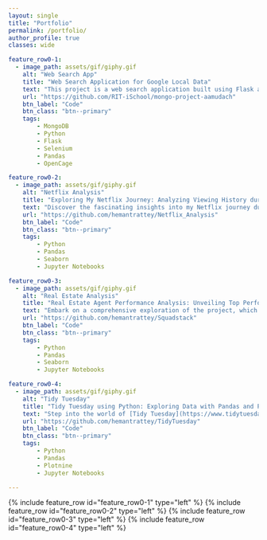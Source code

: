 ```yaml
---
layout: single
title: "Portfolio"
permalink: /portfolio/
author_profile: true
classes: wide

feature_row0-1:
  - image_path: assets/gif/giphy.gif
    alt: "Web Search App"
    title: "Web Search Application for Google Local Data"
    text: "This project is a web search application built using Flask and MongoDB that allows users to search data where the [Google Local Data](https://jiachengli1995.github.io/google/index.html) is used as the database which contains review information on Google map (ratings, text, images, etc.), business metadata (address, geographical info, descriptions, category information, price, open hours, and MISC info), and links (relative businesses) up to Sep 2021 in the United States."
    url: "https://github.com/RIT-iSchool/mongo-project-aamudach"
    btn_label: "Code"
    btn_class: "btn--primary"
    tags:
        - MongoDB
        - Python
        - Flask
        - Selenium
        - Pandas
        - OpenCage

feature_row0-2:
  - image_path: assets/gif/giphy.gif
    alt: "Netflix Analysis"
    title: "Exploring My Netflix Journey: Analyzing Viewing History during the Pandemic"
    text: "Discover the fascinating insights into my Netflix journey during the pandemic. Using Python's pandas and seaborn libraries, I meticulously analyzed my viewing history from 2020 to 2021. Uncover intriguing trends and witness how my viewing habits evolved over time. Netflix truly became a lifeline during the pandemic, and this project captures my personal experience of content consumption on this revolutionary platform."
    url: "https://github.com/hemantrattey/Netflix_Analysis"
    btn_label: "Code"
    btn_class: "btn--primary"
    tags:
        - Python
        - Pandas
        - Seaborn
        - Jupyter Notebooks

feature_row0-3:
  - image_path: assets/gif/giphy.gif
    alt: "Real Estate Analysis"
    title: "Real Estate Agent Performance Analysis: Unveiling Top Performers"
    text: "Embark on a comprehensive exploration of the project, which entails in-depth analysis, visualization, and EDA (Exploratory Data Analysis) of a real estate dataset. By leveraging the CRM platform's dataset, I meticulously wrangled the data to derive meaningful insights. Visually appealing visualizations provide a clear understanding of agent performance, allowing to develop a robust scoring criteria. Witness the power of data-driven decision-making as it helps identify the top three agents in a brokerage firm, setting new benchmarks in the real estate industry."
    url: "https://github.com/hemantrattey/Squadstack"
    btn_label: "Code"
    btn_class: "btn--primary"
    tags:
        - Python
        - Pandas
        - Seaborn
        - Jupyter Notebooks

feature_row0-4:
  - image_path: assets/gif/giphy.gif
    alt: "Tidy Tuesday"
    title: "Tidy Tuesday using Python: Exploring Data with Pandas and Plotnine"
    text: "Step into the world of [Tidy Tuesday](https://www.tidytuesday.com/), a beloved weekly project in the R community, now brought to life in Python. This repository offers a Python implementation of Tidy Tuesday, providing a wealth of diverse datasets for data analysis and visualization purposes. Inspired by [David Robinson's](https://www.youtube.com/user/safe4democracy) data screencasts, the aim to replicate the experience using Pandas for data handling and Plotnine, a Python library based on the renowned ggplot package, for captivating visualizations."
    url: "https://github.com/hemantrattey/TidyTuesday"
    btn_label: "Code"
    btn_class: "btn--primary"
    tags:
        - Python
        - Pandas
        - Plotnine
        - Jupyter Notebooks

---
```


{% include feature_row id="feature_row0-1" type="left" %}
<a name="Web Search App"></a>
{% include feature_row id="feature_row0-2" type="left" %}
<a name="Netflix Analysis"></a>
{% include feature_row id="feature_row0-3" type="left" %}
<a name="Real Estate Analysis"></a>
{% include feature_row id="feature_row0-4" type="left" %}
<a name="Tidy Tuesday"></a>